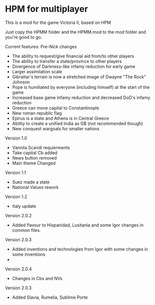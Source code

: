 # HPM for multiplayer
 This is a mod for the game Victoria II, based on HPM
 
 Just copy the HPMM folder and the HPMM.mod to the mod folder and you're good to go.
 
 
 Current features:
 Pre-Nick changes
   - The ability to request/give financial aid from/to other players
   - The ability to transfer a state/province to other players
   - Divergence of Darkness-like infamy reduction for early game
   - Larger assimilation scale
   - Gibraltar's terrain is now a stretched image of Dwayne "The Rock" Johnson
   - Pope is humiliated by everyone (including himself) at the start of the game
   - Increased base game infamy reduction and decreased DoD's infamy reduction
   - Greece can move capital to Constantinople
   - New roman republic flag
   - Epirus is a state and Athens is in Central Greece
   - Ability to create a unified India as GB (not recommended though)
   - New conquest wargoals for smaller nations
   
   Version 1.0
   - Vannila Scandi requierments 
   - Take capital Cb added
   - News button removed
   - Main theme Changed

   Version 1.1
   - Suez made a state
   - National Values rework

   Version 1.2 
   - Italy update 
   
   Version 2.0.2
   - Added flavour to Hispanidad, Lusitania and some Igor changes in common files.
   
   Version 2.0.3
   - Added inventions and technologies from Igor with some changes in some inventions
   - 
   Version 2.0.4
   - Changes in Cbs and NVs
   
   Version 2.0.3
   - Added Slavia, Rumelia, Sublime Porte
